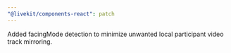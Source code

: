 ```yaml
---
"@livekit/components-react": patch
---
```


Added facingMode detection to minimize unwanted local participant video track mirroring.
